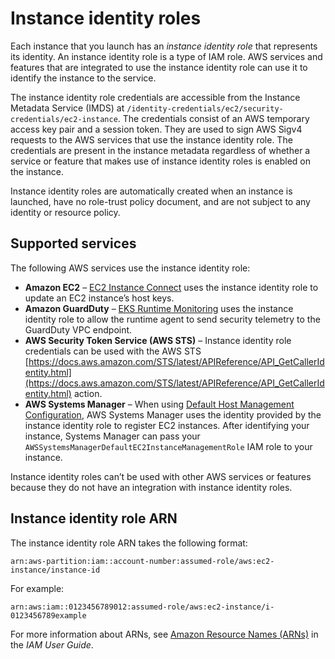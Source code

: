 # Instance identity roles<a name="ec2-instance-identity-roles"></a>

Each instance that you launch has an *instance identity role* that represents its identity\. An instance identity role is a type of IAM role\. AWS services and features that are integrated to use the instance identity role can use it to identify the instance to the service\.

The instance identity role credentials are accessible from the Instance Metadata Service \(IMDS\) at `/identity-credentials/ec2/security-credentials/ec2-instance`\. The credentials consist of an AWS temporary access key pair and a session token\. They are used to sign AWS Sigv4 requests to the AWS services that use the instance identity role\. The credentials are present in the instance metadata regardless of whether a service or feature that makes use of instance identity roles is enabled on the instance\.

Instance identity roles are automatically created when an instance is launched, have no role\-trust policy document, and are not subject to any identity or resource policy\.

## Supported services<a name="iir-supported-services"></a>

The following AWS services use the instance identity role:
+ **Amazon EC2** – [EC2 Instance Connect](AWSEC2/latest/UserGuide/Connect-using-EC2-Instance-Connect.html) uses the instance identity role to update an EC2 instance’s host keys\.
+ **Amazon GuardDuty** – [EKS Runtime Monitoring](https://docs.aws.amazon.com/guardduty/latest/ug/guardduty-eks-runtime-monitoring.html) uses the instance identity role to allow the runtime agent to send security telemetry to the GuardDuty VPC endpoint\.
+ **AWS Security Token Service \(AWS STS\)** – Instance identity role credentials can be used with the AWS STS [https://docs.aws.amazon.com/STS/latest/APIReference/API_GetCallerIdentity.html](https://docs.aws.amazon.com/STS/latest/APIReference/API_GetCallerIdentity.html) action\.
+ **AWS Systems Manager** – When using [Default Host Management Configuration](https://docs.aws.amazon.com/systems-manager/latest/userguide/managed-instances-default-host-management.html), AWS Systems Manager uses the identity provided by the instance identity role to register EC2 instances\. After identifying your instance, Systems Manager can pass your `AWSSystemsManagerDefaultEC2InstanceManagementRole` IAM role to your instance\.

Instance identity roles can’t be used with other AWS services or features because they do not have an integration with instance identity roles\.

## Instance identity role ARN<a name="iir-arn"></a>

The instance identity role ARN takes the following format:

```
arn:aws-partition:iam::account-number:assumed-role/aws:ec2-instance/instance-id
```

For example:

```
arn:aws:iam::0123456789012:assumed-role/aws:ec2-instance/i-0123456789example
```

For more information about ARNs, see [Amazon Resource Names \(ARNs\)](https://docs.aws.amazon.com/IAM/latest/UserGuide/reference-arns.html) in the *IAM User Guide*\.